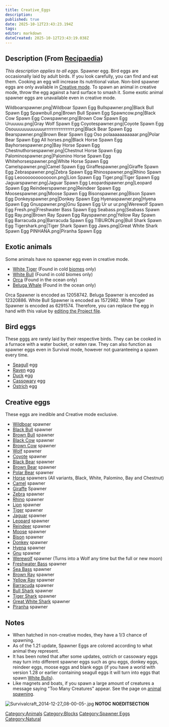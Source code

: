 ```yaml
---
title: Creative_Eggs
description: 
published: true
date: 2025-10-12T23:43:23.194Z
tags: 
editor: markdown
dateCreated: 2025-10-12T23:43:19.038Z
---
```


## Description (From [Recipaedia](Recipaedia "wikilink"))

*This description applies to all eggs.* Spawner egg. Bird eggs are
occasionally laid by adult birds. If you look carefully, you can find
and eat them. Cooking an egg will increase its nutritional value.
Non-bird spawner eggs are only available in [Creative
mode](Creative_Gamemode "wikilink"). To spawn an animal in creative
mode, throw the egg against a hard surface to smash it. Some exotic
animal spawner eggs are unavailable even in creative mode.

Wildboarspawner.png|Wildboar Spawn Egg Bullspawner.png|Black Bull Spawn
Egg Spawnbull.png|Brown Bull Spawn Egg Spawncow.png|Black Cow Spawn Egg
Cowspawner.png|Brown Cow Spawn Egg Uruuuuu.png|Gray Wolf Spawn Egg
Coyotespawner.png|Coyote Spawn Egg
Osouuuuuuuuuuuurrrrrrrrrrrrrrrrr.png|Black Bear Spawn Egg
Bearspawner.png|Brown Bear Spawn Egg Oso polaaaaaaaaaaar.png|Polar Bear
Spawn Egg All horses.png|Black Horse Spawn Egg Bayhorsespawner.png|Bay
Horse Spawn Egg Chestnuthorsespawner.png|Chestnut Horse Spawn Egg
Palominospawner.png|Palomino Horse Spawn Egg Whitehorsespawner.png|White
Horse Spawn Egg Camelspawner.png|Camel Spawn Egg
Giraffespawner.png|Giraffe Spawn Egg Zebraspawner.png|Zebra Spawn Egg
Rhinospawner.png|Rhino Spawn Egg Leooooooooooooon.png|Lion Spawn Egg
Tiger.png|Tiger Spawn Egg Jaguarspawner.png|Jaguar Spawn Egg
Leopardspawner.png|Leopard Spawn Egg Reindeerspawner.png|Reindeer Spawn
Egg Moosespawner.png|Moose Spawn Egg Bisonspawner.png|Bison Spawn Egg
Donkeyspawner.png|Donkey Spawn Egg Hyenaspawner.png|Hyena Spawn Egg
Gnuspawner.png|Gnu Spawn Egg Ur ur ur.png|Werewolf Spawn Egg
Fresh.png|Freshwater Bass Spawn Egg Seabass.png|Seabass Spawn Egg
Ray.png|Brown Ray Spawn Egg Rayspawner.png|Yellow Ray Spawn Egg
Barracuda.png|Barracuda Spawn Egg TIBURON.png|Bull Shark Spawn Egg
Tigershark.png|Tiger Shark Spawn Egg Jaws.png|Great White Shark Spawn
Egg PINHANA.png|Piranha Spawn Egg

## Exotic animals

Some animals have no spawner egg even in creative mode.

  - [White Tiger](White_Tiger "wikilink") (Found in cold
    [biomes](biomes "wikilink") only)
  - [White Bull](White_Bull "wikilink") (Found in cold biomes only)
  - [Orca](Orca "wikilink") (Found in the ocean only)
  - [Beluga Whale](Beluga_Whale "wikilink") (Found in the ocean only)

Orca Spawner is encoded as 12058742. Beluga Spawner is encoded as
12320886. White Bull Spawner is encoded as 1572982. White Tiger Spawner
is encoded as 6291574. Therefore, you can replace the egg in hand with
this value by [editing the Project
file](Hacking_The_Project_File "wikilink").

## Bird eggs

These [eggs](eggs "wikilink") are rarely laid by their respective birds.
They can be cooked in a furnace with a water bucket, or eaten raw. They
can also function as spawner eggs even in Survival mode, however not
guaranteeing a spawn every time.

  - [Seagull](Seagull "wikilink") egg
  - [Raven](Raven "wikilink") egg
  - [Duck](Duck "wikilink") egg
  - [Cassowary](Cassowary "wikilink") egg
  - [Ostrich](Ostrich "wikilink") egg

## Creative eggs

These eggs are inedible and Creative mode exclusive.

  - [Wildboar](Wildboar "wikilink") spawner
  - [Black Bull](Black_Bull "wikilink") spawner
  - [Brown Bull](Brown_Bull "wikilink") spawner
  - [Black Cow](Black_Cow "wikilink") spawner
  - [Brown Cow](Brown_Cow "wikilink") spawner
  - [Wolf](Wolf "wikilink") spawner
  - [Coyote](Coyote "wikilink") spawner
  - [Black Bear](Black_Bear "wikilink") spawner
  - [Brown Bear](Brown_Bear "wikilink") spawner
  - [Polar Bear](Polar_Bear "wikilink") spawner
  - [Horse](Horse "wikilink") spawners (All variants, Black, White,
    Palomino, Bay and Chestnut)
  - [Camel](Camel "wikilink") spawner
  - [Giraffe](Giraffe "wikilink") Spawner
  - [Zebra](Zebra "wikilink") spawner
  - [Rhino](Rhino "wikilink") spawner
  - [Lion](Lion "wikilink") spawner
  - [Tiger](Tiger "wikilink") spawner
  - [Jaguar](Jaguar "wikilink") spawner
  - [Leopard](Leopard "wikilink") spawner
  - [Reindeer](Reindeer "wikilink") spawner
  - [Moose](Moose "wikilink") spawner
  - [Bison](Bison "wikilink") spawner
  - [Donkey](Donkey "wikilink") spawner
  - [Hyena](Hyena "wikilink") spawner
  - [Gnu](Gnu "wikilink") spawner
  - [Werewolf](Werewolf "wikilink") spawner (Turns into a Wolf any time
    but the full or new moon)
  - [Freshwater Bass](Freshwater_Bass "wikilink") spawner
  - [Sea Bass](Sea_Bass "wikilink") spawner
  - [Brown Ray](Brown_Ray "wikilink") spawner
  - [Yellow Ray](Yellow_Ray "wikilink") spawner
  - [Barracuda](Bestiary/Barracuda.md "wikilink") spawner
  - [Bull Shark](Bull_Shark "wikilink") spawner
  - [Tiger Shark](Tiger_Shark "wikilink") spawner
  - [Great White Shark](Great_White_Shark "wikilink") spawner
  - [Piranha](Piranha "wikilink") spawner

## Notes

  - When hatched in non-creative modes, they have a 1/3 chance of
    spawning.
  - As of the 1.21 update, Spawner Eggs are colored according to what
    animal they represent. 
  - It has been noted that after some updates, ostrich or cassowary eggs
    may turn into different spawner eggs such as gnu eggs, donkey eggs,
    reindeer eggs, moose eggs and blank eggs (if you have a world with
    version 1.28 or earlier containing seagull eggs it will turn into
    eggs that spawn [White Bulls](White_Bull "wikilink")).
  - Like magnets and boats, if you spawn a large amount of creatures a
    message saying "Too Many Creatures" appear. See the page on [animal
    spawning](Animal_Spawning "wikilink").

![Survivalcraft_2014-12-27_08-00-05-.jpg](Survivalcraft_2014-12-27_08-00-05-.jpg
"Survivalcraft_2014-12-27_08-00-05-.jpg") __NOTOC__
__NOEDITSECTION__

[Category:Animals](Category:Animals "wikilink")
[Category:Blocks](Category:Blocks "wikilink") [Category:Spawner
Eggs](Category:Spawner_Eggs "wikilink")
[Category:Natural](Category:Natural "wikilink")